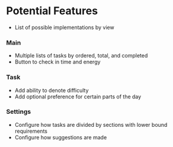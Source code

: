 # Potential Features

- List of possible implementations by view

### Main

- Multiple lists of tasks by ordered, total, and completed
- Button to check in time and energy

### Task

- Add ability to denote difficulty
- Add optional preference for certain parts of the day

### Settings

- Configure how tasks are divided by sections with lower bound requirements
- Configure how suggestions are made
